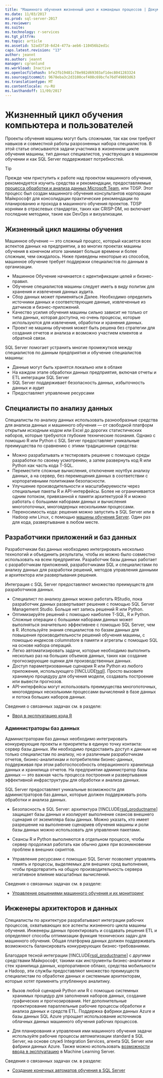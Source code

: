 ```yaml
---
title: "Машинного обучения жизненный цикл и командных процессов | Документы Microsoft"
ms.date: 11/03/2017
ms.prod: sql-server-2017
ms.reviewer: 
ms.suite: 
ms.technology: r-services
ms.tgt_pltfrm: 
ms.topic: article
ms.assetid: 52ad3f10-6d24-477a-aeb6-110456b2ed1c
caps.latest.revision: "13"
author: jeannt
ms.author: jeannt
manager: cgronlund
ms.workload: Inactive
ms.openlocfilehash: bfe2fb19481c78e982d69303af1dec8041283324
ms.sourcegitcommit: 9678eba3c2d3100cef408c69bcfe76df49803d63
ms.translationtype: MT
ms.contentlocale: ru-RU
ms.lasthandoff: 11/09/2017
---
```

# <a name="machine-learning-lifecycle-and-personas"></a>Жизненный цикл обучения компьютера и пользователей

Проекты обучения машины могут быть сложными, так как они требуют навыков и совместной работы разрозненных набора специалистов. В этой статье описываются задачи участника в жизненном цикле обучения машины, тип данных специалистов, участвующих в машинном обучении и как SQL Server поддерживает потребностей.

> [!TIP]
> 
> Прежде чем приступить к работе над проектом машинного обучения, рекомендуется изучить средства и рекомендации, предоставляемые [процесса обработки и анализа данных Microsoft Team](https://blogs.technet.microsoft.com/machinelearning/2017/10/09/the-microsoft-team-data-science-process-tdsp-recent-updates/), или TDSP. Этот процесс был создан машинного обучения консультантов корпорации Майкрософт для консолидации практические рекомендации по планированию и прохода в машинного обучения проектов. TDSP корнями в отраслевых стандартах, таких как CRISP-DM, но включает последние методики, такие как DevOps и визуализации.

## <a name="machine-learning-life-cycle"></a>Жизненный цикл машины обучения

Машинное обучение — это сложный процесс, который касается всех аспектов данных на предприятии, а во многих проектах машины обучения в конечном итоге занимает больше времени и более сложным, чем ожидалось. Ниже приведены некоторые из способов, машинное обучение требует поддержки специалистов по данным в организации.

+ Машинное Обучение начинается с идентификации целей и бизнес-правил.
+ Обучение специалистов машины следует иметь в виду политик для хранения и извлечения данных аудита.
+ Сбор данных может применяться Далее.  Необходимо определить источники данных и соответствующие данные, извлеченные из датчиков и бизнес-приложений. 
+ Качество усилия обучения машины сильно зависит не только от типа данных, которая доступна, но очень процессы, которые используются для извлечения, обработки и хранения данных. 
+ Проект не машины обучения может быть решена без стратегии для создания отчетов и анализа и возможно участием клиентов и обратной связи.

SQL Server помогает устранить многие промежутков между специалистов по данным предприятия и обучение специалистов машины:

+ Данные могут быть хранятся локально или в облаке
+ На каждом этапе обработки данных предприятия, включая отчеты и ETL интеграции SQL Server
+ SQL Server поддерживает безопасность данных, избыточность данных и аудит
+ Предоставляет управление ресурсами

## <a name="data-scientists"></a>Специалисты по анализу данных

Специалисты по анализу данных использовать разнообразные средства для анализа данных и машинного обучения — от свободной платформ открытым исходным кодом или Excel до дорогих статистических наборов, которые требуются глубокие технические познания. Однако с помощью R или Python с SQL Server предоставляет уникальные преимущества по сравнению с этими традиционные средства:

+ Можно разрабатывать и тестировать решение с помощью среды разработки по своему усмотрению, а затем развернуть код R или Python как часть кода T-SQL.
+ Переместите сложные вычисления, отключение ноутбук анализу данных, а на сервер, без перемещения данных в соответствии с корпоративными политиками безопасности.
+ Улучшение производительности и масштабируемости через специальные пакеты R и API-интерфейсы. Более не ограничивается одним потоком, привязанной к памяти архитектурой R и можно работать с большими наборами данных и вычисления многопоточных, многоядерных несколькими процессами.
+ Переносимость кода: решения можно запустить в SQL Server или в Hadoop или Linux, с помощью [машины обучения Server](https://docs.microsoft.com/machine-learning-server/what-is-machine-learning-server). Один раз для кода, развертывание в любом месте.

## <a name="application-and-database-developers"></a>Разработчики приложений и баз данных

Разработчикам баз данных необходимо интегрировать несколько технологий и объединить результаты, чтобы их можно было совместно использовать на всем предприятии. Разработчик базы данных работает с разработчикам приложений, разработчиками SQL и специалистами по анализу данных для разработки решений, методов управления данными и архитектора или развертывания решения.

Интеграция с SQL Server предоставляют множество преимуществ для разработчиков данных.

+ Специалист по анализу данных можно работать RStudio, пока разработчик данных развертывает решения с помощью SQL Server Management Studio. Больше нет запись решений R или Python.
+ Оптимизируйте решений с помощью наиболее T-SQL, R и Python. Сложные операции с большими наборами данных может выполняться значительно эффективнее с помощью SQL Server, чем в R. Используйте знания специалистов по базам данных для повышения производительности решений обучения машины, с помощью индексов columnstore в памяти и агрегаты с помощью SQL на основе набора операций. 
+ Легко автоматизировать задачи, которые необходимо выполнить несколько раз на больших объемов данных, таких как создание прогнозирующие оценки для производственных данных. 
+ Доступ параметризованные сценария R или Python из любого приложения, использующего [!INCLUDE[tsql](../../includes/tsql-md.md)]. Просто вызовите хранимую процедуру для обучения модели, создавать построение или вывести прогнозов.
+ API-интерфейсы могут использовать преимущества многопоточных, многоядерных несколькими процессами вычислений в базе данных и потока больших наборов данных.

Сведения о связанных задачах см. в разделе:
+ [Ввод в эксплуатацию кода R](../../advanced-analytics/r/operationalizing-your-r-code.md)

### <a name="database-administrators"></a>Администраторы баз данных

Администраторам баз данных необходимо интегрировать конкурирующие проекты и приоритеты в единую точку контакта: сервер базы данных. Им необходимо предоставить доступ к данным не только специалистам по анализу, но и различным разработчикам отчетов, бизнес-аналитикам и потребителям бизнес-данных, поддерживая при этом работоспособность операционного хранилища данных и хранилища отчетов. На предприятии администратор базы данных — это важная часть процесса построения и развертывания эффективной инфраструктуры для обработки и анализа данных. 

SQL Server предоставляет уникальные возможности для администраторов баз данных, которые должен поддерживать роль обработки и анализа данных.

+ Безопасность в SQL Server: архитектура [!INCLUDE[rsql_productname](../../includes/rsql-productname-md.md)] защищает базы данных и изолирует выполнение сеансов внешнего сценария от экземпляра базы данных. Можно указать, кто имеет разрешение на выполнение сценариев обучения машины и роли базы данных можно использовать для управления пакетами.

+ Сеансы R и Python выполняются в отдельном процессе, чтобы сервер продолжал работать как обычно даже при возникновении проблем в внешних скриптов.

+ Управление ресурсами с помощью SQL Server позволяет управлять память и процессы, выделяемых для внешних сред выполнения, чтобы предотвратить на общую производительность сервера негативное влияние масштабных вычислений.

Сведения о связанных задачах см. в разделе:
+ [Управление решениями машинного обучения и их мониторинг](../../advanced-analytics/r/managing-and-monitoring-r-solutions.md)

## <a name="architects-and-data-engineers"></a>Инженеры архитекторов и данных

Специалисты по архитектуре разрабатывают интеграции рабочих процессов, охватывающих все аспекты жизненного цикла машины обучения. Инженеры данных проектировать и создавать решения ETL и определяют способы оптимизации функция технических задач для машинного обучения. Общая платформа данных должен поддерживать возможность балансировать конкурирующих бизнес-требованиями.

Благодаря тесной интеграции [!INCLUDE[rsql_productname](../../includes/rsql-productname-md.md)] с другими средствами Майкрософт, такими как инструменты бизнес-аналитики и стек хранилища данных, корпоративное облако, средства мобильности и Hadoop, эти службы предоставляют множество преимуществ специалистам по обработке данных и системным архитекторам, которые хотят применять углубленную аналитику.

+ Вызов любой сценарий Python или R с помощью системных хранимых процедур для заполнения наборов данных, создание графических и прогнозирования. Нет дополнительные проектирование параллельные рабочие процессы обработки и анализа данных и средств ETL. Поддержка фабрики данных Azure и базы данных SQL Azure упрощает использование источников облачных данных машинного обучения рабочих процессов.

+ Для планирования и управления ими машинного обучения задачи используйте рабочие процессы автоматизации standard в SQL Server, на основе служб Integration Services, агента SQL Server или фабрики данных Azure. Также можно использовать [возможности ввода в эксплуатацию](https://docs.microsoft.com/machine-learning-server/operationalize/how-to-deploy-web-service-publish-manage-in-r) в Machine Learning Server.

Сведения о связанных задачах см. в разделе:

+ [Создание конечных автоматов обучения в SQL Server](../../advanced-analytics/r/creating-workflows-that-use-r-in-sql-server.md)

